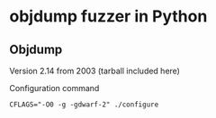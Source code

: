 # objdump fuzzer in Python

## Objdump

Version 2.14 from 2003 (tarball included here)

Configuration command

`CFLAGS="-O0 -g -gdwarf-2" ./configure`